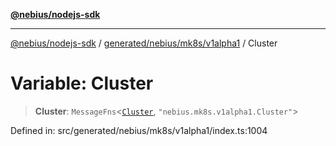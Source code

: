 [**@nebius/nodejs-sdk**](../../../../../README.md)

***

[@nebius/nodejs-sdk](../../../../../README.md) / [generated/nebius/mk8s/v1alpha1](../README.md) / Cluster

# Variable: Cluster

> **Cluster**: `MessageFns`\<[`Cluster`](../interfaces/Cluster.md), `"nebius.mk8s.v1alpha1.Cluster"`\>

Defined in: src/generated/nebius/mk8s/v1alpha1/index.ts:1004
